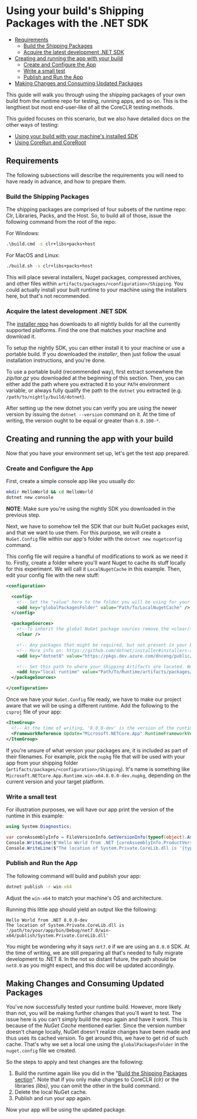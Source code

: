 # Using your build's Shipping Packages with the .NET SDK <!-- omit in toc -->

* [Requirements](#requirements)
  * [Build the Shipping Packages](#build-the-shipping-packages)
  * [Acquire the latest development .NET SDK](#acquire-the-latest-development-net-sdk)
* [Creating and running the app with your build](#creating-and-running-the-app-with-your-build)
  * [Create and Configure the App](#create-and-configure-the-app)
  * [Write a small test](#write-a-small-test)
  * [Publish and Run the App](#publish-and-run-the-app)
* [Making Changes and Consuming Updated Packages](#making-changes-and-consuming-updated-packages)

This guide will walk you through using the shipping packages of your own build from the runtime repo for testing, running apps, and so on. This is the lengthiest but most end-user-like of all the CoreCLR testing methods.

This guided focuses on this scenario, but we also have detailed docs on the other ways of testing:

* [Using your build with your machine's installed SDK](using-your-build-with-installed-sdk.md)
* [Using CoreRun and CoreRoot](using-corerun-and-coreroot.md)

## Requirements

The following subsections will describe the requirements you will need to have ready in advance, and how to prepare them.

### Build the Shipping Packages

The shipping packages are comprised of four subsets of the runtime repo: Clr, Libraries, Packs, and the Host. So, to build all of those, issue the following command from the root of the repo:

For Windows:

```cmd
.\build.cmd -s clr+libs+packs+host
```

For MacOS and Linux:

```bash
./build.sh -s clr+libs+packs+host
```

This will place several installers, Nuget packages, compressed archives, and other files within `artifacts/packages/<configuration>/Shipping`. You could actually install your built runtime to your machine using the installers here, but that's not recommended.

### Acquire the latest development .NET SDK

The [installer repo](https://github.com/dotnet/installer) has downloads to all nightly builds for all the currently supported platforms. Find the one that matches your machine and download it.

To setup the nightly SDK, you can either install it to your machine or use a portable build. If you downloaded the _installer_, then just follow the usual installation instructions, and you're done.

To use a portable build (recommended way), first extract somewhere the _zip/tar.gz_ you downloaded at the beginning of this section. Then, you can either add the path where you extracted it to your `PATH` environment variable, or always fully qualify the path to the `dotnet` you extracted (e.g. `/path/to/nightly/build/dotnet`).

After setting up the new dotnet you can verify you are using the newer version by issuing the `dotnet --version` command on it. At the time of writing, the version ought to be equal or greater than `8.0.100-*`.

## Creating and running the app with your build

Now that you have your environment set up, let's get the test app prepared.

### Create and Configure the App

First, create a simple console app like you usually do:

```bash
mkdir HelloWorld && cd HelloWorld
dotnet new console
```

**NOTE**: Make sure you're using the nightly SDK you downloaded in the previous step.

Next, we have to somehow tell the SDK that our built NuGet packages exist, and that we want to use them. For this purpose, we will create a `NuGet.Config` file within our app's folder with the `dotnet new nugetconfig` command.

This config file will require a handful of modifications to work as we need it to. Firstly, create a folder where you'll want Nuget to cache its stuff locally for this experiment. We will call it `LocalNugetCache` in this example. Then, edit your config file with the new stuff:

```xml
<configuration>

  <config>
    <!-- Set the "value" here to the folder you will be using for your local Nuget cache. -->
    <add key="globalPackagesFolder" value="Path/To/LocalNugetCache" />
  </config>

  <packageSources>
    <!--To inherit the global NuGet package sources remove the <clear/> line below -->
    <clear />

    <!-- Any packages that might be required, but not present in your build, will have to be taken from the latest NuGet feed. -->
    <!-- More info on: https://github.com/dotnet/installer#installers-and-binaries -->
    <add key="dotnet8" value="https://pkgs.dev.azure.com/dnceng/public/_packaging/dotnet8/nuget/v3/index.json" />

    <!-- Set this path to where your Shipping Artifacts are located. Note that we are assuming a 'Debug' build in this example. -->
    <add key="local runtime" value="Path/To/Runtime/artifacts/packages/Debug/Shipping" />
  </packageSources>

</configuration>
```

Once we have your `NuGet.Config` file ready, we have to make our project aware that we will be using a different runtime. Add the following to the `csproj` file of your app:

```xml
<ItemGroup>
  <!-- At the time of writing, '8.0.0-dev' is the version of the runtime repo's shipping packages. -->
  <FrameworkReference Update="Microsoft.NETCore.App" RuntimeFrameworkVersion="8.0.0-dev" />
</ItemGroup>
```

If you're unsure of what version your packages are, it is included as part of their filenames. For example, pick the `nupkg` file that will be used with your app from your shipping folder (`artifacts/packages/<configuration>/Shipping`). It's name is something like `Microsoft.NETCore.App.Runtime.win-x64.8.0.0-dev.nupkg`, depending on the current version and your target platform.

### Write a small test

For illustration purposes, we will have our app print the version of the runtime in this example:

```csharp
using System.Diagnostics;

var coreAssemblyInfo = FileVersionInfo.GetVersionInfo(typeof(object).Assembly.Location);
Console.WriteLine($"Hello World from .NET {coreAssemblyInfo.ProductVersion}.");
Console.WriteLine($"The location of System.Private.CoreLib.dll is '{typeof(object).Assembly.Location}'");
```

### Publish and Run the App

The following command will build and publish your app:

```cmd
dotnet publish -r win-x64
```

Adjust the `win-x64` to match your machine's OS and architecture.

Running this little app should yield an output like the following:

```text
Hello World from .NET 8.0.0-dev
The location of System.Private.CoreLib.dll is '/path/to/your/app/bin/Debug/net7.0/win-x64/publish/System.Private.CoreLib.dll'
```

You might be wondering why it says `net7.0` if we are using an `8.0.0` SDK. At the time of writing, we are still preparing all that's needed to fully migrate development to .NET 8. In the not so distant future, the path should be `net8.0` as you might expect, and this doc will be updated accordingly.

## Making Changes and Consuming Updated Packages

You've now successfully tested your runtime build. However, more likely than not, you will be making further changes that you'll want to test. The issue here is you can't simply build the repo again and have it work. This is because of the _NuGet Cache_ mentioned earlier. Since the version number doesn't change locally, NuGet doesn't realize changes have been made and thus uses its cached version. To get around this, we have to get rid of such cache. That's why we set a local one using the `globalPackagesFolder` in the `nuget.config` file we created.

So the steps to apply and test changes are the following:

1. Build the runtime again like you did in the "[Build the Shipping Packages section](#build-the-shipping-packages)". Note that if you only make changes to CoreCLR _(clr)_ or the libraries _(libs)_, you can omit the other in the build command.
2. Delete the local NuGet cache.
3. Publish and run your app again.

Now your app will be using the updated package.
